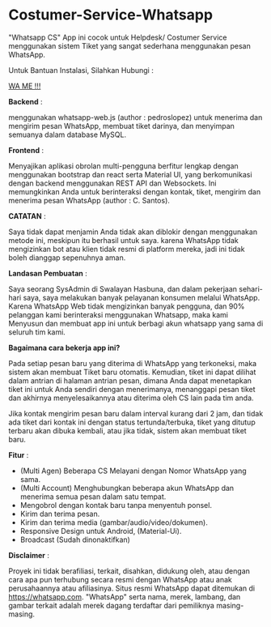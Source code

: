 # Costumer-Service-Whatsapp
"Whatsapp CS" App ini cocok untuk Helpdesk/ Costumer Service menggunakan sistem Tiket yang sangat sederhana menggunakan pesan WhatsApp.

Untuk Bantuan Instalasi, Silahkan Hubungi : 

<a href="https://wa.me/6287788934569/" target="_blank">WA ME !!!</a>

**Backend** : 

menggunakan whatsapp-web.js (author : pedroslopez) untuk menerima dan mengirim pesan WhatsApp, membuat tiket darinya, dan menyimpan semuanya dalam database MySQL.

**Frontend** : 

Menyajikan aplikasi obrolan multi-pengguna berfitur lengkap dengan menggunakan bootstrap dan react serta Material UI, yang berkomunikasi dengan backend menggunakan REST API dan Websockets. Ini memungkinkan Anda untuk berinteraksi dengan kontak, tiket, mengirim dan menerima pesan WhatsApp (author : C. Santos).

**CATATAN** : 

Saya tidak dapat menjamin Anda tidak akan diblokir dengan menggunakan metode ini, meskipun itu berhasil untuk saya. karena WhatsApp tidak mengizinkan bot atau klien tidak resmi di platform mereka, jadi ini tidak boleh dianggap sepenuhnya aman.

**Landasan Pembuatan** :

Saya seorang SysAdmin di Swalayan Hasbuna, dan dalam pekerjaan sehari-hari saya, saya melakukan banyak pelayanan konsumen melalui WhatsApp. Karena WhatsApp Web tidak mengizinkan banyak pengguna, dan 90% pelanggan kami berinteraksi menggunakan Whatsapp, maka kami Menyusun dan membuat app ini untuk berbagi akun whatsapp yang sama di seluruh tim kami.

**Bagaimana cara bekerja app ini?**

Pada setiap pesan baru yang diterima di WhatsApp yang terkoneksi, maka sistem akan membuat Tiket baru otomatis. Kemudian, tiket ini dapat dilihat dalam antrian di halaman antrian pesan, dimana Anda dapat menetapkan tiket ini untuk Anda sendiri dengan menerimanya, menanggapi pesan tiket dan akhirnya menyelesaikannya atau diterima oleh CS lain pada tim anda.

Jika kontak mengirim pesan baru dalam interval kurang dari 2 jam, dan tidak ada tiket dari kontak ini dengan status tertunda/terbuka, tiket yang ditutup terbaru akan dibuka kembali, atau jika tidak, sistem akan membuat tiket baru.
    

**Fitur** :

- (Multi Agen) Beberapa CS Melayani dengan Nomor WhatsApp yang sama.
- (Multi Account) Menghubungkan beberapa akun WhatsApp dan menerima semua pesan dalam satu tempat.
- Mengobrol dengan kontak baru tanpa menyentuh ponsel.
- Kirim dan terima pesan.
- Kirim dan terima media (gambar/audio/video/dokumen).
- Responsive Design untuk Android, (Material-Ui).
- Broadcast (Sudah dinonaktifkan)


**Disclaimer** :

Proyek ini tidak berafiliasi, terkait, disahkan, didukung oleh, atau dengan cara apa pun terhubung secara resmi dengan WhatsApp atau anak perusahaannya atau afiliasinya. Situs resmi WhatsApp dapat ditemukan di https://whatsapp.com. "WhatsApp" serta nama, merek, lambang, dan gambar terkait adalah merek dagang terdaftar dari pemiliknya masing-masing.

